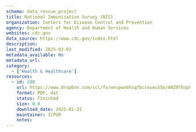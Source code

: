 ```yaml
---
schema: data_rescue_project 
title: National Immunization Survey (NIS)
organization: Centers for Disease Control and Prevention
agency: Department of Health and Human Services
websites: cdc.gov
data_source: https://www.cdc.gov/index.html
description: 
last_modified: 2025-03-02
metadata_available: No
metadata_url: 
category:
  - ['Health & Healthcare'] 
resources:
  - id: 298
    url: https://www.dropbox.com/scl/fo/wnvpwnbhsqfbccoueu55o/ANZ0TEopFTyJu7yQE4N6jU4?rlkey=h2j7z1w54aopj5dwjrkr5vtra&dl=0
    format: PDF, dat
    status: Finished
    size: 0.0
    download_date: 2025-01-31
    maintainer: ICPSR
    notes: 
---
```

